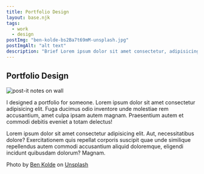 ```yaml
---
title: Portfolio Design
layout: base.njk
tags: 
  - work
  - design
postImg: "ben-kolde-bs2Ba7t69mM-unsplash.jpg"
postImgAlt: "alt text"
description: "Brief Lorem ipsum dolor sit amet consectetur, adipisicing elit. Reiciendis expedita fuga molestiae ullam magni. Velit. "
---
```

  <main>
    <section class="container">
      <h1>Portfolio Design</h1>
      <div class="featured-image">
        <img src="/images/ben-kolde-bs2Ba7t69mM-unsplash.jpg" alt="post-it notes on wall">
      </div>
      <p>I designed a portfolio for someone. Lorem ipsum dolor sit amet consectetur adipisicing elit. Fuga ducimus odio inventore unde molestiae rem accusantium, amet culpa ipsam autem magnam. Praesentium autem et commodi debitis eveniet a totam delectus!</p>
      <p>Lorem ipsum dolor sit amet consectetur adipisicing elit. Aut, necessitatibus dolore? Exercitationem quis repellat corporis suscipit quae unde similique repellendus autem commodi accusantium aliquid doloremque, eligendi incidunt quibusdam dolorum? Magnam.</p>
      <p>Photo by <a href="https://unsplash.com/@benkolde?utm_source=unsplash&utm_medium=referral&utm_content=creditCopyText">Ben Kolde</a> on <a href="https://unsplash.com/s/photos/design-portfolio?utm_source=unsplash&utm_medium=referral&utm_content=creditCopyText">Unsplash</a>
      </p>
    </section>
  </main>